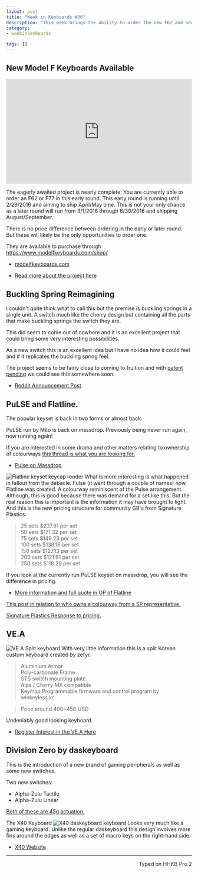```yaml
---
layout: post
title: "Week in Keyboards #30"
description: "This week brings the ability to order the new F62 and news on Pulse R2 and a new Korean custom."
category: 
- weekinkeyboards

tags: []
---
```


## New Model F Keyboards Available

<style>.embed-container { position: relative; padding-bottom: 56.25%; height: 0; overflow: hidden; max-width: 100%; } .embed-container iframe, .embed-container object, .embed-container embed { position: absolute; top: 0; left: 0; width: 100%; height: 100%; }</style><div class='embed-container'><iframe src='https://www.youtube.com/embed//KhMzoGcZ9Wo' frameborder='0' allowfullscreen></iframe></div>

The eagerly awaited project is nearly complete. You are currently able to order an F62 or F77 in this early round. This early round is running until 2/29/2016 and aiming to ship April/May time. This is not your only chance as a later round will run from 3/1/2016 through 6/30/2016 and shipping August/September. 

There is no price difference between ordering in the early or later round. But these will likely be the only opportunities to order one.    

They are available to purchase through <https://www.modelfkeyboards.com/shop/> 

* [modelfkeyboards.com](https://www.modelfkeyboards.com/shop/)

* [Read more about the project here](/news/2015/11/11/the-kishsaver-f62-and-f77-revival-project/)

## Buckling Spring Reimagining
I couldn't quite think what to call this but the premise is buckling springs in a single unit. A switch much like the cherry design but containing all the parts that make buckling springs the switch they are.

This did seem to come out of nowhere and it is an excellent project that could bring some very interesting possibilities.

As a new switch this is an excellent idea but I have no idea how it could feel and if it replicates the buckling spring feel.

The project seems to be fairly close to coming to fruition and with [patent pending](https://www.reddit.com/r/MechanicalKeyboards/comments/43geg7/lets_get_custom_buckling_spring_keyboards_i_want/czju2kl) we could see this somewhere soon.

* [Reddit Announcement Post](https://redd.it/43geg7)


## PuLSE and Flatline.
The popular keyset is back in two forms or almost back.

PuLSE run by Mito is back on massdrop. Previously being never run again, now running again!

If you are interested in some drama and other matters relating to ownership of colourways [this thread is what you are looking for.](https://geekhack.org/index.php?topic=78797.250)

* [Pulse on Massdrop](https://www.massdrop.com/buy/pulse-sa-keycap-set?mode=guest_open)


![Flatline keyset keycap render](https://i.imgur.com/uMX1WDV.png)
What is more interesting is what happened in fallout from the debacle. Fulse (it went through a couple of names) now Flatline was created. A colourway reminiscent of the Pulse arrangement. Although, this is good because there was demand for a set like this. But the real reason this is important is the information it may have brought to light. And this is the new pricing structure for community GB's from Signature Plastics.

> 25 sets                   $237.61 per set  
> 50 sets                   $171.32 per set  
> 75 sets                   $149.23 per set  
> 100 sets                 $138.18 per set  
> 150 sets                 $127.13 per set  
> 200 sets                 $121.61 per set  
> 250 sets                 $118.29 per set  

If you look at the currently run PuLSE keyset on massdrop, you will see the difference in pricing.

* [More information and full quote in OP of Flatline](https://geekhack.org/index.php?topic=78847.0)  

[This post in relation to who owns a colourway from a SP representative.](https://geekhack.org/index.php?topic=78797.msg2015702#msg2015702)

[Signature Plastics Response to pricing.](https://redd.it/4351fd)

## VE.A
![VE.A Split keyboard](https://i.imgur.com/p6duEU0.png)
With very little information this is a split Korean custom keyboard created by zefyr.

> Aluminium Armor  
> Poly-carbonate Frame  
> STS switch mounting plate  
> Alps / Cherry MX compatible  
> Keymap Programmable firmware and control program by winkeyless.kr  

> Price around 400~450 USD  

Undeniably good looking keyboard. 

* [Register Interest in the VE.A Here](https://geekhack.org/index.php?topic=79318.0)


## Division Zero by daskeyboard
This is the introduction of a new brand of gaming peripherals as well as some new switches.

Two new switches:

* Alpha-Zulu Tactile
* Alpha-Zulu Linear

[Both of these are 45g actuation.](https://www.divisionzerogaming.com/switches/)


The X40 Keyboard
![X40 daskeyboard keyboard](https://i.imgur.com/RjEmPKj.png)
Looks very much like a gaming keyboard. Unlike the regular daskeyboard this design involves more fins around the edges as well as a set of macro keys on the right-hand side.

* [X40 Website](https://www.divisionzerogaming.com/x40/)

---------------------------------

<p style="text-align: right" title="Equipped with Hasu's alternative controller">Typed on <font color="#373737">HHKB Pro 2</font></p>
